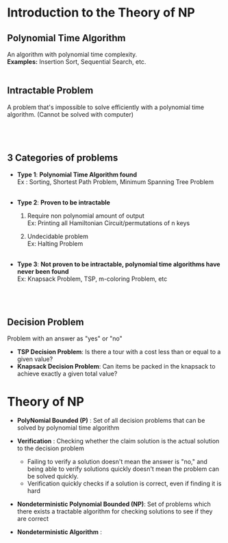 # Introduction to the Theory of NP

## Polynomial Time Algorithm
An algorithm with polynomial time complexity.
</br>
**Examples:** Insertion Sort, Sequential Search, etc.
</br></br>

## Intractable Problem
A problem that's impossible to solve efficiently with a polynomial time algorithm. (Cannot be solved with computer)
</br></br></br></br>


## 3 Categories of problems
- **Type 1**: **Polynomial Time Algorithm found** </br>
  Ex : Sorting, Shortest Path Problem, Minimum Spanning Tree Problem</br></br>
- **Type 2**: **Proven to be intractable** </br>
    1. Require non polynomial amount of output</br>
    Ex: Printing all Hamiltonian Circuit/permutations of n keys</br>

    2. Undecidable problem</br>
    Ex: Halting Problem</br></br>
  
- **Type 3**: **Not proven to be intractable, polynomial time algorithms have never been found**</br>
  Ex: Knapsack Problem, TSP, m-coloring Problem, etc
</br></br></br></br>

## Decision Problem
Problem with an answer as "yes" or "no"  </br>
- **TSP Decision Problem**: Is there a tour with a cost less than or equal to a given value?
- **Knapsack Decision Problem**: Can items be packed in the knapsack to achieve exactly a given total value?

# Theory of NP
- **PolyNomial Bounded (P)** : Set of all decision problems that can be solved by polynomial time algorithm
- **Verification** : Checking whether the claim solution is the actual solution to the decision problem
  - Failing to verify a solution doesn't mean the answer is "no," and being able to verify solutions quickly doesn't mean the problem can be solved quickly.
  - Verification quickly checks if a solution is correct, even if finding it is hard

- **Nondeterministic Polynomial Bounded (NP)**: Set of problems which there exists a tractable algorithm for checking solutions to see if they are correct
- **Nondeterministic Algorithm** :

